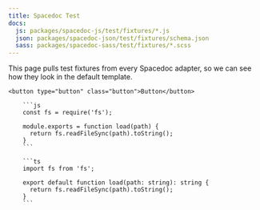 ```yaml
---
title: Spacedoc Test
docs:
  js: packages/spacedoc-js/test/fixtures/*.js
  json: packages/spacedoc-json/test/fixtures/schema.json
  sass: packages/spacedoc-sass/test/fixtures/*.scss
---
```


This page pulls test fixtures from every Spacedoc adapter, so we can see how they look in the default template.

```html_example
<button type="button" class="button">Button</button>
```

```multi
    ```js
    const fs = require('fs');

    module.exports = function load(path) {
      return fs.readFileSync(path).toString();
    }
    ```

    ```ts
    import fs from 'fs';

    export default function load(path: string): string {
      return fs.readFileSync(path).toString();
    }
    ```
```
